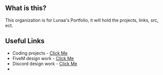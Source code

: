 ## What is this?

This organization is for Lunaa's Portfolio, it will hold the projects, links, src, ect.

## Useful Links
- Coding projects - [Click Me](https://github.com/PortfolioLunaa/Projects/tree/main/Projects)
- FiveM design work - [Click Me](https://github.com/PortfolioLunaa/Projects/tree/main/FiveM)
- Discord design work - [Click Me](https://github.com/PortfolioLunaa/Projects/tree/main/Discord/Concepts/discorduser)
-


